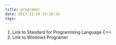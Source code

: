 ```yaml
---
title: programer
date: 2017-11-16 15:19:14
tags:
---
```

1. Link to Standard for Programming Language C++
2. Link to Windows Programer
